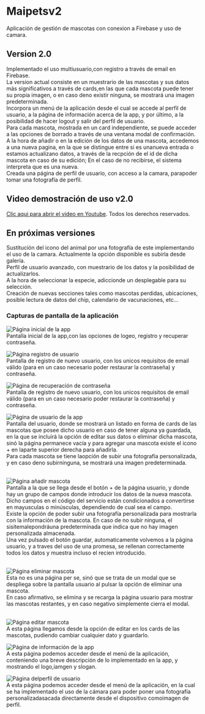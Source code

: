 # Maipetsv2
Aplicación de gestión de mascotas con conexion a Firebase y uso de camara.

## Version 2.0
Implementado el uso multiusuario,con registro a través de email en Firebase.<br/>
La version actual consiste en un muestrario de las mascotas y sus datos más significativos a través de cards,en las que cada mascota puede tener su propia imagen, o en caso deno existir ninguna, se mostrará una imagen predeterminada.<br/>
Incorpora un menú de la aplicación desde el cual se accede al perfil de usuario, a la página de información acerca de la app, y por último, a la posibilidad de hacer logout y salir del perfil de usuario.<br/>
Para cada mascota, mostrada en un card independiente, se puede acceder a las opciones de borrado a través de una ventana modal de confirmación.<br/>
A la hora de añadir o en la edición de los datos de una mascota, accedemos a una nueva pagina, en la que se distingue entre si es unanueva entrada o estamos actualizano datos, a través de la recpción de el id de dicha mascota en caso de su edición; En el caso de no recibirse, el sistema interpreta que es una nueva.<br/>
Creada una página de perfil de usuario, con acceso a la camara, parapoder tomar una fotografía de perfil.<br/>

## Video demostración de uso v2.0
[Clic aqui para abrir el video en Youtube](https://youtu.be/FQEQqtI_aa0). Todos los derechos reservados.

## En próximas versiones
Sustitución del icono del animal por una fotografía de este implementando el uso de la camara. Actualmente la opción disponible es subirla desde galería.<br/>
Perfil de usuario avanzado, con muestrario de los datos y la posibilidad de actualizarlos.<br/>
A la hora de seleccionar la especie, adiccionde un desplegable para su selección.<br/>
Creación de nuevas secciones tales como mascotas perdidas, ubicaciones, posible lectura de datos del chip, calendario de vacunaciones, etc...</br>

### Capturas de pantalla de la aplicación

![Página inicial de la app](https://github.com/Alegarse/Maipetsv2/blob/master/Capturas/Inicial.png?raw=true)<br/>
Pantalla inicial de la app,con las opciones de logeo, registro y recuperar contraseña.<br/>

![Página registro de usuario](https://github.com/Alegarse/Maipetsv2/blob/master/Capturas/Registro.png?raw=true)<br/>
Pantalla de registro de nuevo usuario, con los unicos requisitos de email válido (para en un caso necesario poder restaurar la contraseña) y contraseña.<br/>

![Página de recuperación de contraseña](https://github.com/Alegarse/Maipetsv2/blob/master/Capturas/Recupe.png?raw=true)<br/>
Pantalla de registro de nuevo usuario, con los unicos requisitos de email válido (para en un caso necesario poder restaurar la contraseña) y contraseña.<br/>

![Página de usuario de la app](https://github.com/Alegarse/Maipetsv2/blob/master/Capturas/Usuario.png?raw=true)<br/>
Pantalla del usuario, donde se mostrará un listado en forma de cards de las mascotas que posee dicho usuario en caso de tener alguna ya guardada, en la que se incluirá la opción de editar sus datos o eliminar dicha mascota, sinó la página permanece vacía y para agregar una mascota existe el icono + en laparte superior derecha para añadirla.<br/>
Para cada mascota se tiene laopción de subir una fotografía personalizada, y en caso deno subirninguna, se mostrará una imagen predeterminada.</br></br>

![Página añadir mascota](https://github.com/Alegarse/Maipetsv2/blob/master/Capturas/Add.png?raw=true)<br/>
Pantalla a la que se llega desde el botón + de la página usuario, y donde hay un grupo de campos donde introducir los datos de la nueva mascota. Dicho campos en el código del servicio están condicionados a convertirse en mayusculas o minúsculas, dependiendo de cual sea el campo.<br/>
Existe la opción de poder subir una fotografía personalizada para mostrarla con la información de la mascota. En caso de no subir ninguna, el sisitemalepondráuna predeterminada que indica que no hay imagen personalizada almacenada.<br/>
Una vez pulsado el botón guardar, automaticamente volvemos a la página usuario, y a traves del uso de una promesa, se rellenan correctamente todos los datos y muestra incluso el recien introducido.</br></br>

![Página eliminar mascota](https://github.com/Alegarse/Maipetsv2/blob/master/Capturas/Borrar.png?raw=true)<br/>
Esta no es una página per se, sinó que se trata de un modal que se despliega sobre la pantalla usuario al pulsar la opción de eliminar una mascota.<br/>
En caso afirmativo, se elimina y se recarga la página usuario para mostrar las mascotas restantes, y en caso negativo simplemente cierra el modal.</br></br>

![Página editar mascota](https://github.com/Alegarse/Maipetsv2/blob/master/Capturas/Editar.png?raw=true)<br/>
A esta página llegamos desde la opción de editar en los cards de las mascotas, pudiendo cambiar cualquier dato y guardarlo.<br/>

![Página de información de la app](https://github.com/Alegarse/Maipetsv2/blob/master/Capturas/Info.png?raw=true)<br/>
A esta página podemos acceder desde el menú de la aplicación, conteniendo una breve descripción de lo implementado en la app, y mostrando el logo,iamgen y slogan.<br/>

![Página delperfil de usuario](https://github.com/Alegarse/Maipetsv2/blob/master/Capturas/Perfil.png?raw=true)<br/>
A esta página podemos acceder desde el menú de la aplicación, en la cual se ha implementado el uso de la cámara para poder poner una fotografía personalizadasacada directamente desde el dispositivo comoimagen de perfil.<br/>



